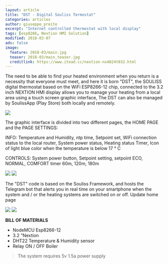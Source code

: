 ```yaml
---
layout: article
title: "DST - Digital Souliss Termostat"
categories: articles
author: giuseppe_preite
excerpt: "Internet controlled thermostat with local display"
tags: [esp8266, Nextion HMI Solution]
modified: 2018-03-07
ads: false  
image:
  feature: 2018-03/main.jpg
  teaser: 2018-03/main_teaser.jpg
  creditlink: https://www.itead.cc/nextion-nx4024t032.html
---
```


The need to be able to find your heated environment when you return is a necessity that everyone must meet, and here it is born
"DST", the SOULISS digital thermostat based on the WiFi ESP8266-12 chip, connected to the 3.2 inch NEXTION HMI display
allows you to manage your heating from a local area using a touch screen graphic interface,
The DST can also be managed by SoulissApp (Play Store) both locally and remotely.

![](http://souliss.net/images/2018-03/DST.jpg)

The graphic interface is divided into two different pages, the HOME PAGE and the PAGE SETTINGS:

INFO: Temperature and Humidity, ntp time, Setpoint set, WiFi connection status to the local router, System power status, Heating status
Timer, Icon of light blue color when the temperature is below 17 ° C

CONTROLS: System power button, Setpoint setting, setpoint ECO, NORMAL, COMFORT timer 60m, 120m, 180m
     
![](http://souliss.net/images/2018-03/HMI_1.jpg)
![](http://souliss.net/images/2018-03/HMI_2.jpg)
   
The "DST" code is based on the Souliss Framework, and hosts the Telegram bot that alerts you in real time on your smartphone when
the system and / or the heating systems are switched on or off. Update home page

![](http://souliss.net/images/2018-03/HMI_3.jpg)
![](http://souliss.net/images/2018-03/HMI_4.jpg)

**BILL OF MATERIALS**

- NodeMCU Esp8266-12
- 3.2 "Nextion
- DHT22 Temperature & Humidity sensor
- Relay ON / OFF Boiler

> The system requires 5v 1.5a power supply